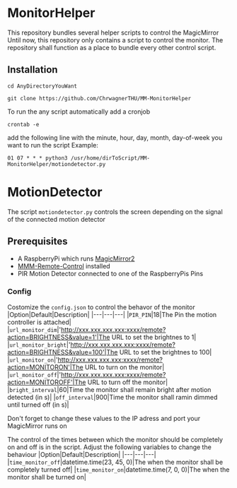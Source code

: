 # MonitorHelper

This repository bundles several helper scripts to control the MagicMirror
Until now, this repository only contains a script to control the monitor.
The repository shall function as a place to bundle every other control script.

## Installation
```
cd AnyDirectoryYouWant
```
```
git clone https://github.com/ChrwagnerTHU/MM-MonitorHelper
```
To run the any script automatically add a cronjob
```
crontab -e
```
add the following line with the minute, hour, day, month, day-of-week you want to run the script
Example:
```
01 07 * * * python3 /usr/home/dirToScript/MM-MonitorHelper/motiondetector.py
````

# MotionDetector

The script `motiondetector.py` controls the screen  depending on the signal of the connected motion detector 

## Prerequisites
- A RaspberryPi which runs [MagicMirror2](https://github.com/MichMich/MagicMirror/tree/develop)
- [MMM-Remote-Control](https://github.com/Jopyth/MMM-Remote-Control) installed
- PIR Motion Detector connected to one of the RaspberryPis Pins 

### Config
Costomize the `config.json` to control the behavor of the monitor
|Option|Default|Description|
|---|---|---|
|`PIR_PIN`|18|The Pin the motion controller is attached|
|`url_monitor_dim`|'http://xxx.xxx.xxx.xxx:xxxx/remote?action=BRIGHTNESS&value=1'|The URL to set the brightnes to 1|
|`url_monitor_bright`|'http://xxx.xxx.xxx.xxx:xxxx/remote?action=BRIGHTNESS&value=100'|The URL to set the brightnes to 100|
|`url_monitor_on`|'http://xxx.xxx.xxx.xxx:xxxx/remote?action=MONITORON'|The URL to turn on the monitor|
|`url_monitor_off`|'http://xxx.xxx.xxx.xxx:xxxx/remote?action=MONITOROFF'|The URL to turn off the monitor|
|`bright_interval`|60|Time the monitor shall remain bright after motion detected (in s)|
|`off_interval`|900|Time the monitor shall ramin dimmed until turned off (in s)|

Don't forget to change these values to the IP adress and port your MagicMirror runs on 

The control of the times between which the monitor should be completely on and off is in the script. Adjust the following variables to change the behaviour
|Option|Default|Description|
|---|---|---|
|`time_monitor_off`|datetime.time(23, 45, 0)|The when the monitor shall be completely turned off|
|`time_monitor_on`|datetime.time(7, 0, 0)|The when the monitor shall be turned on|
